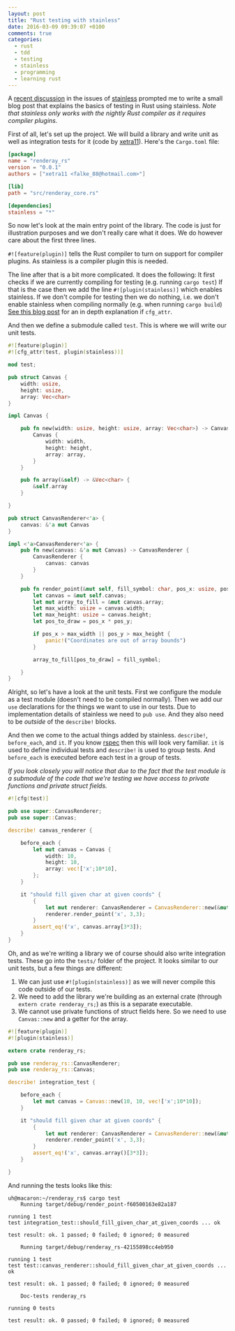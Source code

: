 ```yaml
---
layout: post
title: "Rust testing with stainless"
date: 2016-03-09 09:39:07 +0100
comments: true
categories:
  - rust
  - tdd
  - testing
  - stainless
  - programming
  - learning rust
---
```


A [recent discussion](https://github.com/reem/stainless/issues/48) in the issues of [stainless](https://github.com/reem/stainless) prompted me to write a small blog post that explains the basics of testing in Rust using stainless. *Note that stainless only works with the nightly Rust compiler as it requires compiler plugins.*

First of all, let's set up the project. We will build a library and write unit as well as integration tests for it (code by [xetra11](https://github.com/xetra11)). Here's the `Cargo.toml` file:

``` toml Cargo.toml
[package]
name = "renderay_rs"
version = "0.0.1"
authors = ["xetra11 <falke_88@hotmail.com>"]

[lib]
path = "src/renderay_core.rs"

[dependencies]
stainless = "*"
```

So now let's look at the main entry point of the library. The code is just for illustration purposes and we don't really care what it does. We do however care about the first three lines.

`#![feature(plugin)]` tells the Rust compiler to turn on support for compiler plugins. As stainless is a compiler plugin this is needed.

The line after that is a bit more complicated. It does the following: It first checks if we are currently compiling for testing (e.g. running `cargo test`) If that is the case then we add the line `#![plugin(stainless)]` which enables stainless. If we don't compile for testing then we do nothing, i.e. we don't enable stainless when compiling normally (e.g. when running `cargo build`) [See this blog post](http://chrismorgan.info/blog/rust-cfg_attr.html) for an in depth explanation if `cfg_attr`.

And then we define a submodule called `test`. This is where we will write our unit tests.

``` rust src/renderay_core.rs
#![feature(plugin)]
#![cfg_attr(test, plugin(stainless))]

mod test;

pub struct Canvas {
    width: usize,
    height: usize,
    array: Vec<char>
}

impl Canvas {

    pub fn new(width: usize, height: usize, array: Vec<char>) -> Canvas {
        Canvas {
            width: width,
            height: height,
            array: array,
        }
    }

    pub fn array(&self) -> &Vec<char> {
        &self.array
    }

}

pub struct CanvasRenderer<'a> {
    canvas: &'a mut Canvas
}

impl <'a>CanvasRenderer<'a> {
    pub fn new(canvas: &'a mut Canvas) -> CanvasRenderer {
        CanvasRenderer {
            canvas: canvas
        }
    }

    pub fn render_point(&mut self, fill_symbol: char, pos_x: usize, pos_y: usize) {
        let canvas = &mut self.canvas;
        let mut array_to_fill = &mut canvas.array;
        let max_width: usize = canvas.width;
        let max_height: usize = canvas.height;
        let pos_to_draw = pos_x * pos_y;

        if pos_x > max_width || pos_y > max_height {
            panic!("Coordinates are out of array bounds")
        }

        array_to_fill[pos_to_draw] = fill_symbol;

    }
}
```

Alright, so let's have a look at the unit tests. First we configure the module as a test module (doesn't need to be compiled normally). Then we add our `use` declarations for the things we want to use in our tests. Due to implementation details of stainless we need to `pub use`. And they also need to be *outside* of the `describe!` blocks.

And then we come to the actual things added by stainless. `describe!`, `before_each`, and `it`. If you know [rspec](http://rspec.info/) then this will look very familiar. `it` is used to define individual tests and `describe!` is used to group tests. And `before_each` is executed before each test in a group of tests.

*If you look closely you will notice that due to the fact that the test module is a submodule of the code that we're testing we have access to private functions and private struct fields.*

``` rust src/test.rs
#![cfg(test)]

pub use super::CanvasRenderer;
pub use super::Canvas;

describe! canvas_renderer {

    before_each {
        let mut canvas = Canvas {
            width: 10,
            height: 10,
            array: vec!['x';10*10],
        };
    }

    it "should fill given char at given coords" {
        {
            let mut renderer: CanvasRenderer = CanvasRenderer::new(&mut canvas);
            renderer.render_point('x', 3,3);
        }
        assert_eq!('x', canvas.array[3*3]);
    }
}
```

Oh, and as we're writing a library we of course should also write integration tests. These go into the `tests/` folder of the project. It looks similar to our unit tests, but a few things are different:

1. We can just use `#![plugin(stainless)]` as we will never compile this code outside of our tests.
1. We need to add the library we're building as an external crate (through `extern crate renderay_rs;`) as this is a separate executable.
1. We cannot use private functions of struct fields here. So we need to use `Canvas::new` and a getter for the array.

``` rust tests/render_point.rs
#![feature(plugin)]
#![plugin(stainless)]

extern crate renderay_rs;

pub use renderay_rs::CanvasRenderer;
pub use renderay_rs::Canvas;

describe! integration_test {

    before_each {
        let mut canvas = Canvas::new(10, 10, vec!['x';10*10]);
    }

    it "should fill given char at given coords" {
        {
            let mut renderer: CanvasRenderer = CanvasRenderer::new(&mut canvas);
            renderer.render_point('x', 3,3);
        }
        assert_eq!('x', canvas.array()[3*3]);
    }

}
```

And running the tests looks like this:

``` text
uh@macaron:~/renderay_rs$ cargo test
    Running target/debug/render_point-f60500163e82a187

running 1 test
test integration_test::should_fill_given_char_at_given_coords ... ok

test result: ok. 1 passed; 0 failed; 0 ignored; 0 measured

    Running target/debug/renderay_rs-42155898cc4eb950

running 1 test
test test::canvas_renderer::should_fill_given_char_at_given_coords ... ok

test result: ok. 1 passed; 0 failed; 0 ignored; 0 measured

    Doc-tests renderay_rs

running 0 tests

test result: ok. 0 passed; 0 failed; 0 ignored; 0 measured
```
